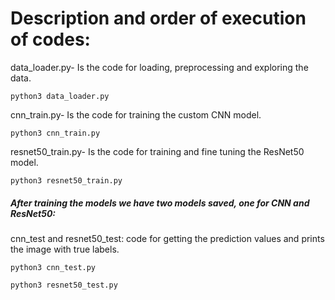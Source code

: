 # Description and order of execution of codes:

data_loader.py- Is the code for loading, preprocessing and exploring the data.

```
python3 data_loader.py
```

cnn_train.py- Is the code for training the custom CNN model. 

```
python3 cnn_train.py
```

resnet50_train.py- Is the code for training and fine tuning the ResNet50 model.

```
python3 resnet50_train.py
```

##### After training the models we have two models saved, one for CNN and ResNet50:

cnn_test and resnet50_test: code for getting the prediction values and prints the image with true labels.

```
python3 cnn_test.py
```
```
python3 resnet50_test.py
```
